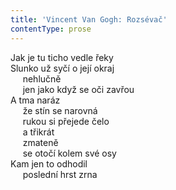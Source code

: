 ```yaml
---
title: 'Vincent Van Gogh: Rozsévač'
contentType: prose
---
```


Jak je tu ticho vedle řeky  
Slunko už syčí o její okraj  
     nehlučně  
     jen jako když se oči zavřou  
A tma naráz  
     že stín se narovná  
     rukou si přejede čelo  
     a třikrát  
     zmateně  
     se otočí kolem své osy  
Kam jen to odhodil  
     poslední hrst zrna
